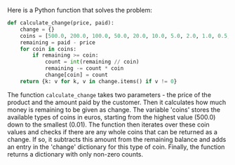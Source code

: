 Here is a Python function that solves the problem:

```python
def calculate_change(price, paid):
    change = {}
    coins = [500.0, 200.0, 100.0, 50.0, 20.0, 10.0, 5.0, 2.0, 1.0, 0.5, 0.2, 0.1, 0.05, 0.02, 0.01]
    remaining = paid - price
    for coin in coins:
        if remaining >= coin:
            count = int(remaining // coin)
            remaining -= count * coin
            change[coin] = count
    return {k: v for k, v in change.items() if v != 0}
```
The function `calculate_change` takes two parameters - the price of the product and the amount paid by the customer. Then it calculates how much money is remaining to be given as change. The variable 'coins' stores the available types of coins in euros, starting from the highest value (500.0) down to the smallest (0.01). The function then iterates over these coin values and checks if there are any whole coins that can be returned as a change. If so, it subtracts this amount from the remaining balance and adds an entry in the 'change' dictionary for this type of coin. Finally, the function returns a dictionary with only non-zero counts.